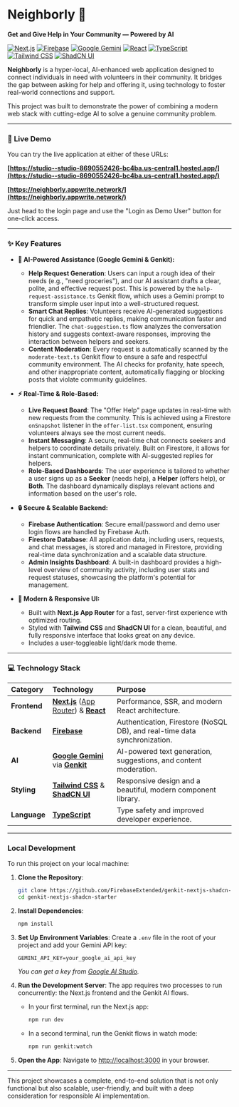 
# Neighborly 🤝

**Get and Give Help in Your Community — Powered by AI**

[![Next.js](https://img.shields.io/badge/Next.js-14-black?logo=next.js)](https://nextjs.org/)
[![Firebase](https://img.shields.io/badge/Firebase-Realtime_Backend-orange?logo=firebase)](https://firebase.google.com/)
[![Google Gemini](https://img.shields.io/badge/Google_Gemini-AI_Powered-blue?logo=google&logoColor=white)](https://ai.google/gemini/)
[![React](https://img.shields.io/badge/React-18-blue?logo=react)](https://reactjs.org/)
[![TypeScript](https://img.shields.io/badge/TypeScript-5-blue?logo=typescript)](https://www.typescriptlang.org/)
[![Tailwind CSS](https://img.shields.io/badge/Tailwind_CSS-3-cyan?logo=tailwind-css)](https://tailwindcss.com/)
[![ShadCN UI](https://img.shields.io/badge/shadcn/ui-Styled_Components-black)](https://ui.shadcn.com/)

**Neighborly** is a hyper-local, AI-enhanced web application designed to connect individuals in need with volunteers in their community. It bridges the gap between asking for help and offering it, using technology to foster real-world connections and support.

This project was built to demonstrate the power of combining a modern web stack with cutting-edge AI to solve a genuine community problem.

---

### 🚀 Live Demo

You can try the live application at either of these URLs:

**[https://studio--studio-8690552426-bc4ba.us-central1.hosted.app/](https://studio--studio-8690552426-bc4ba.us-central1.hosted.app/)**

**[https://neighborly.appwrite.network/](https://neighborly.appwrite.network/)**

Just head to the login page and use the "Login as Demo User" button for one-click access.

---

### ✨ Key Features

-   **🤖 AI-Powered Assistance (Google Gemini & Genkit):**
    -   **Help Request Generation**: Users can input a rough idea of their needs (e.g., "need groceries"), and our AI assistant drafts a clear, polite, and effective request post. This is powered by the `help-request-assistance.ts` Genkit flow, which uses a Gemini prompt to transform simple user input into a well-structured request.
    -   **Smart Chat Replies**: Volunteers receive AI-generated suggestions for quick and empathetic replies, making communication faster and friendlier. The `chat-suggestion.ts` flow analyzes the conversation history and suggests context-aware responses, improving the interaction between helpers and seekers.
    -   **Content Moderation**: Every request is automatically scanned by the `moderate-text.ts` Genkit flow to ensure a safe and respectful community environment. The AI checks for profanity, hate speech, and other inappropriate content, automatically flagging or blocking posts that violate community guidelines.

-   **⚡ Real-Time & Role-Based:**
    -   **Live Request Board**: The "Offer Help" page updates in real-time with new requests from the community. This is achieved using a Firestore `onSnapshot` listener in the `offer-list.tsx` component, ensuring volunteers always see the most current needs.
    -   **Instant Messaging**: A secure, real-time chat connects seekers and helpers to coordinate details privately. Built on Firestore, it allows for instant communication, complete with AI-suggested replies for helpers.
    -   **Role-Based Dashboards**: The user experience is tailored to whether a user signs up as a **Seeker** (needs help), a **Helper** (offers help), or **Both**. The dashboard dynamically displays relevant actions and information based on the user's role.

-   **🔒 Secure & Scalable Backend:**
    -   **Firebase Authentication**: Secure email/password and demo user login flows are handled by Firebase Auth.
    -   **Firestore Database**: All application data, including users, requests, and chat messages, is stored and managed in Firestore, providing real-time data synchronization and a scalable data structure.
    -   **Admin Insights Dashboard**: A built-in dashboard provides a high-level overview of community activity, including user stats and request statuses, showcasing the platform's potential for management.

-   **🎨 Modern & Responsive UI:**
    -   Built with **Next.js App Router** for a fast, server-first experience with optimized routing.
    -   Styled with **Tailwind CSS** and **ShadCN UI** for a clean, beautiful, and fully responsive interface that looks great on any device.
    -   Includes a user-toggleable light/dark mode theme.

---

### 💻 Technology Stack

| Category      | Technology                                                                                                  | Purpose                                                              |
| :------------ | :---------------------------------------------------------------------------------------------------------- | :------------------------------------------------------------------- |
| **Frontend**  | [**Next.js**](https://nextjs.org/) ([App Router](https://nextjs.org/docs/app)) & [**React**](https://react.dev/) | Performance, SSR, and modern React architecture.                     |
| **Backend**   | [**Firebase**](https://firebase.google.com/)                                                                  | Authentication, Firestore (NoSQL DB), and real-time data synchronization. |
| **AI**        | [**Google Gemini**](https://ai.google/gemini/) via [**Genkit**](https://firebase.google.com/docs/genkit)        | AI-powered text generation, suggestions, and content moderation.     |
| **Styling**   | [**Tailwind CSS**](https://tailwindcss.com/) & [**ShadCN UI**](https://ui.shadcn.com/)                           | Responsive design and a beautiful, modern component library.         |
| **Language**  | [**TypeScript**](https://www.typescriptlang.org/)                                                             | Type safety and improved developer experience.                       |

---

### Local Development

To run this project on your local machine:

1.  **Clone the Repository**:
    ```bash
    git clone https://github.com/FirebaseExtended/genkit-nextjs-shadcn-starter.git
    cd genkit-nextjs-shadcn-starter
    ```

2.  **Install Dependencies**:
    ```bash
    npm install
    ```

3.  **Set Up Environment Variables**:
    Create a `.env` file in the root of your project and add your Gemini API key:
    ```
    GEMINI_API_KEY=your_google_ai_api_key
    ```
    *You can get a key from [Google AI Studio](https://aistudio.google.com/app/apikey).*

4.  **Run the Development Server**:
    The app requires two processes to run concurrently: the Next.js frontend and the Genkit AI flows.

    -   In your first terminal, run the Next.js app:
        ```bash
        npm run dev
        ```
    -   In a second terminal, run the Genkit flows in watch mode:
        ```bash
        npm run genkit:watch
        ```

5.  **Open the App**:
    Navigate to [http://localhost:3000](http://localhost:3000) in your browser.

---

This project showcases a complete, end-to-end solution that is not only functional but also scalable, user-friendly, and built with a deep consideration for responsible AI implementation.

    